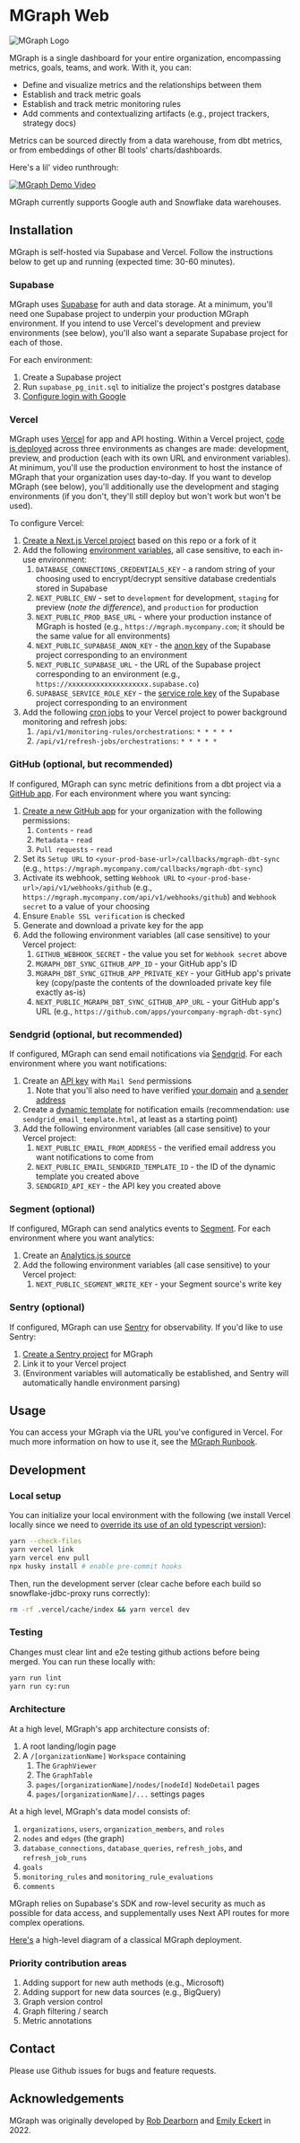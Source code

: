 # MGraph Web

![MGraph Logo](https://qfajvvqhnbvjgvgesooj.supabase.co/storage/v1/object/public/public/brand/mgraph-logo-light.svg)

MGraph is a single dashboard for your entire organization, encompassing metrics, goals, teams, and work. With it, you can:

- Define and visualize metrics and the relationships between them
- Establish and track metric goals
- Establish and track metric monitoring rules
- Add comments and contextualizing artifacts (e.g., project trackers, strategy docs)

Metrics can be sourced directly from a data warehouse, from dbt metrics, or from embeddings of other BI tools' charts/dashboards.

Here's a lil' video runthrough:

[![MGraph Demo Video](https://img.youtube.com/vi/kTi3DPXQVtw/0.jpg)](https://www.youtube.com/watch?v=kTi3DPXQVtw)

MGraph currently supports Google auth and Snowflake data warehouses.

## Installation

MGraph is self-hosted via Supabase and Vercel. Follow the instructions below to get up and running (expected time: 30-60 minutes).

### Supabase

MGraph uses [Supabase](https://supabase.com/) for auth and data storage. At a minimum, you'll need one Supabase project to underpin your production MGraph environment. If you intend to use Vercel's development and preview environments (see below), you'll also want a separate Supabase project for each of those.

For each environment:

1. Create a Supabase project
2. Run `supabase_pg_init.sql` to initialize the project's postgres database
3. [Configure login with Google](https://supabase.com/docs/guides/auth/social-login/auth-google)

### Vercel

MGraph uses [Vercel](https://vercel.com/) for app and API hosting. Within a Vercel project, [code is deployed](https://vercel.com/docs/concepts/deployments/builds) across three environments as changes are made: development, preview, and production (each with its own URL and environment variables). At minimum, you'll use the production environment to host the instance of MGraph that your organization uses day-to-day. If you want to develop MGraph (see below), you'll additionally use the development and staging environments (if you don't, they'll still deploy but won't work but won't be used).

To configure Vercel:

1. [Create a Next.js Vercel project](https://vercel.com/docs/concepts/projects/overview#creating-a-project) based on this repo or a fork of it
2. Add the following [environment variables](https://vercel.com/docs/concepts/projects/environment-variables), all case sensitive, to each in-use environment:
   1. `DATABASE_CONNECTIONS_CREDENTIALS_KEY` - a random string of your choosing used to encrypt/decrypt sensitive database credentials stored in Supabase
   2. `NEXT_PUBLIC_ENV` - set to `development` for development, `staging` for preview (_note the difference_), and `production` for production
   3. `NEXT_PUBLIC_PROD_BASE_URL` - where your production instance of MGraph is hosted (e.g., `https://mgraph.mycompany.com`; it should be the same value for all environments)
   4. `NEXT_PUBLIC_SUPABASE_ANON_KEY` - the [anon key](https://supabase.com/docs/guides/api/api-keys#the-anon-key) of the Supabase project corresponding to an environment
   5. `NEXT_PUBLIC_SUPABASE_URL` - the URL of the Supabase project corresponding to an environment (e.g., `https://xxxxxxxxxxxxxxxxxxxx.supabase.co`)
   6. `SUPABASE_SERVICE_ROLE_KEY` - the [service role key](https://supabase.com/docs/guides/api/api-keys#the-servicerole-key) of the Supabase project corresponding to an environment
3. Add the following [cron jobs](https://vercel.com/docs/cron-jobs) to your Vercel project to power background monitoring and refresh jobs:
   1. `/api/v1/monitoring-rules/orchestrations`: `* * * * *`
   2. `/api/v1/refresh-jobs/orchestrations`: `* * * * *`

### GitHub (optional, but recommended)

If configured, MGraph can sync metric definitions from a dbt project via a [GitHub app](https://docs.github.com/en/apps). For each environment where you want syncing:

1. [Create a new GitHub app](https://docs.github.com/en/apps/creating-github-apps/setting-up-a-github-app/creating-a-github-app) for your organization with the following permissions:
   1. `Contents` - `read`
   2. `Metadata` - `read`
   3. `Pull requests` - `read`
2. Set its `Setup URL` to `<your-prod-base-url>/callbacks/mgraph-dbt-sync` (e.g., `https://mgraph.mycompany.com/callbacks/mgraph-dbt-sync`)
3. Activate its webhook, setting `Webhook URL` to `<your-prod-base-url>/api/v1/webhooks/github` (e.g., `https://mgraph.mycompany.com/api/v1/webhooks/github`) and `Webhook secret` to a value of your choosing
4. Ensure `Enable SSL verification` is checked
5. Generate and download a private key for the app
6. Add the following environment variables (all case sensitive) to your Vercel project:
   1. `GITHUB_WEBHOOK_SECRET` - the value you set for `Webhook secret` above
   2. `MGRAPH_DBT_SYNC_GITHUB_APP_ID` - your GitHub app's ID
   3. `MGRAPH_DBT_SYNC_GITHUB_APP_PRIVATE_KEY` - your GitHub app's private key (copy/paste the contents of the downloaded private key file exactly as-is)
   4. `NEXT_PUBLIC_MGRAPH_DBT_SYNC_GITHUB_APP_URL` - your GitHub app's URL (e.g., `https://github.com/apps/yourcompany-mgraph-dbt-sync`)

### Sendgrid (optional, but recommended)

If configured, MGraph can send email notifications via [Sendgrid](https://sendgrid.com/). For each environment where you want notifications:

1. Create an [API key](https://docs.sendgrid.com/ui/account-and-settings/api-keys) with `Mail Send` permissions
   1. Note that you'll also need to have verified [your domain](https://docs.sendgrid.com/ui/account-and-settings/how-to-set-up-domain-authentication) and [a sender address](https://docs.sendgrid.com/ui/sending-email/sender-verification)
2. Create a [dynamic template](https://docs.sendgrid.com/ui/sending-email/how-to-send-an-email-with-dynamic-templates#design-a-dynamic-template) for notification emails (recommendation: use `sendgrid_email_template.html`, at least as a starting point)
3. Add the following environment variables (all case sensitive) to your Vercel project:
   1. `NEXT_PUBLIC_EMAIL_FROM_ADDRESS` - the verified email address you want notifications to come from
   2. `NEXT_PUBLIC_EMAIL_SENDGRID_TEMPLATE_ID` - the ID of the dynamic template you created above
   3. `SENDGRID_API_KEY` - the API key you created above

### Segment (optional)

If configured, MGraph can send analytics events to [Segment](https://segment.com/). For each environment where you want analytics:

1. Create an [Analytics.js source](https://segment.com/docs/connections/sources/catalog/libraries/website/javascript/quickstart/#step-1-create-a-source)
2. Add the following environment variables (all case sensitive) to your Vercel project:
   1. `NEXT_PUBLIC_SEGMENT_WRITE_KEY` - your Segment source's write key

### Sentry (optional)

If configured, MGraph can use [Sentry](https://sentry.io/) for observability. If you'd like to use Sentry:

1. [Create a Sentry project](https://docs.sentry.io/product/sentry-basics/integrate-frontend/create-new-project/) for MGraph
2. Link it to your Vercel project
3. (Environment variables will automatically be established, and Sentry will automatically handle environment parsing)

## Usage

You can access your MGraph via the URL you've configured in Vercel. For much more information on how to use it, see the [MGraph Runbook](https://docs.google.com/document/d/1vLgQMqeKV6cVLzgDLUDxpkXwzDjXnSLsgMDCxY2SxQc/edit?usp=sharing).

## Development

### Local setup

You can initialize your local environment with the following (we install Vercel locally since we need to [override its use of an old typescript version](https://github.com/vercel/vercel/issues/8680)):

```bash
yarn --check-files
yarn vercel link
yarn vercel env pull
npx husky install # enable pre-commit hooks
```

Then, run the development server (clear cache before each build so snowflake-jdbc-proxy runs correctly):

```bash
rm -rf .vercel/cache/index && yarn vercel dev
```

### Testing

Changes must clear lint and e2e testing github actions before being merged. You can run these locally with:

```bash
yarn run lint
yarn run cy:run
```

### Architecture

At a high level, MGraph's app architecture consists of:

1. A root landing/login page
2. A `/[organizationName]` `Workspace` containing
   1. The `GraphViewer`
   2. The `GraphTable`
   3. `pages/[organizationName]/nodes/[nodeId]` `NodeDetail` pages
   4. `pages/[organizationName]/...` settings pages

At a high level, MGraph's data model consists of:

1. `organizations`, `users`, `organization_members`, and `roles`
2. `nodes` and `edges` (the graph)
3. `database_connections`, `database_queries`, `refresh_jobs`, and `refresh_job_runs`
4. `goals`
5. `monitoring_rules` and `monitoring_rule_evaluations`
6. `comments`

MGraph relies on Supabase's SDK and row-level security as much as possible for data access, and supplementally uses Next API routes for more complex operations.

[Here's](https://www.figma.com/file/gSnbPoxnVDUi3hRcpwynx5/MGraph-Architecture?node-id=0-1&t=8qwyu3LdUzB5q2jW-11) a high-level diagram of a classical MGraph deployment.

### Priority contribution areas

1. Adding support for new auth methods (e.g., Microsoft)
2. Adding support for new data sources (e.g., BigQuery)
3. Graph version control
4. Graph filtering / search
5. Metric annotations

## Contact

Please use Github issues for bugs and feature requests.

## Acknowledgements

MGraph was originally developed by [Rob Dearborn](https://robdearborn.com/) and [Emily Eckert](https://www.linkedin.com/in/embot/) in 2022.
